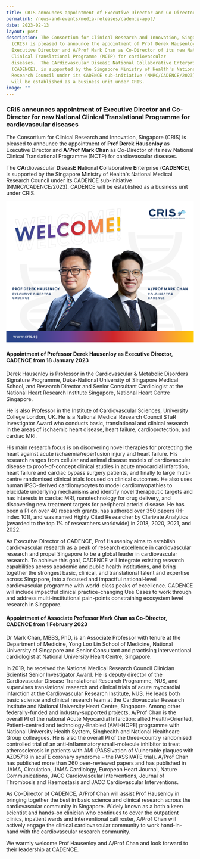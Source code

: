```yaml
---
title: CRIS announces appointment of Executive Director and Co Director for CADENCE
permalink: /news-and-events/media-releases/cadence-appt/
date: 2023-02-13
layout: post
description: The Consortium for Clinical Research and Innovation, Singapore
  (CRIS) is pleased to announce the appointment of Prof Derek Hausenloy as
  Executive Director and A/Prof Mark Chan as Co-Director of its new National
  Clinical Translational Programme (NCTP) for cardiovascular
  diseases.  The CArdiovascular DiseasE National Collaborative Enterprise
  (CADENCE), is supported by the Singapore Ministry of Health's National Medical
  Research Council under its CADENCE sub-initiative (NMRC/CADENCE/2023). CADENCE
  will be established as a business unit under CRIS.
image: ""
---
```


### **CRIS announces appointment of Executive Director and Co-Director for new National Clinical Translational Programme for cardiovascular diseases**

The Consortium for Clinical Research and Innovation, Singapore (CRIS) is pleased to announce the appointment of **Prof Derek Hausenloy** as Executive Director and **A/Prof Mark Chan** as Co-Director of its new National Clinical Translational Programme (NCTP) for cardiovascular diseases.

The **CA**rdiovascular **D**iseas**E** **N**ational **C**ollaborative **E**nterprise (**CADENCE**), is supported by the Singapore Ministry of Health's National Medical Research Council under its CADENCE sub-initiative (NMRC/CADENCE/2023). CADENCE will be established as a business unit under CRIS.

![CRIS welcomes Prof Derek Hausenloy and A/Prof Mark Chan to CADENCE](/images/Resources_Media/2023/230213_CADENCE/CADENCE_welcome.png)

#### **Appointment of Professor Derek Hausenloy as Executive Director, CADENCE from 18 January 2023**

Derek Hausenloy is Professor in the Cardiovascular & Metabolic Disorders Signature Programme, Duke-National University of Singapore Medical School, and Research Director and Senior Consultant Cardiologist at the National Heart Research Institute Singapore, National Heart Centre Singapore.

He is also Professor in the Institute of Cardiovascular Sciences, University College London, UK. He is a National Medical Research Council STaR Investigator Award who conducts basic, translational and clinical research in the areas of ischaemic heart disease, heart failure, cardioprotection, and cardiac MRI.

His main research focus is on discovering novel therapies for protecting the heart against acute ischaemia/reperfusion injury and heart failure. His research ranges from cellular and animal disease models of cardiovascular disease to proof-of-concept clinical studies in acute myocardial infarction, heart failure and cardiac bypass surgery patients, and finally to large multi-centre randomised clinical trials focused on clinical outcomes. He also uses human iPSC-derived cardiomyocytes to model cardiomyopathies to elucidate underlying mechanisms and identify novel therapeutic targets and has interests in cardiac MRI, nanotechnology for drug delivery, and discovering new treatment targets for peripheral arterial disease. He has been a PI on over 40 research grants, has authored over 350 papers (H-index 101), and was named Highly Cited Researcher by Clarivate Analytics (awarded to the top 1% of researchers worldwide) in 2018, 2020, 2021, and 2022.

As Executive Director of CADENCE, Prof Hausenloy aims to establish cardiovascular research as a peak of research excellence in cardiovascular research and propel Singapore to be a global leader in cardiovascular research. To achieve this goal, CADENCE will integrate existing research capabilities across academic and public health institutions, and bring together the strongest basic, clinical, and translational talent and expertise across Singapore, into a focused and impactful national-level cardiovascular programme with world-class peaks of excellence. CADENCE will include impactful clinical practice-changing Use Cases to work through and address multi-institutional pain-points constraining ecosystem level research in Singapore.

#### **Appointment of Associate Professor Mark Chan as Co-Director, CADENCE from 1 February 2023**

Dr Mark Chan, MBBS, PhD, is an Associate Professor with tenure at the Department of Medicine, Yong Loo Lin School of Medicine, National University of Singapore and Senior Consultant and practising interventional cardiologist at National University Heart Centre, Singapore.

In 2019, he received the National Medical Research Council Clinician Scientist Senior Investigator Award. He is deputy director of the Cardiovascular Disease Translational Research Programme, NUS, and supervises translational research and clinical trials of acute myocardial infarction at the Cardiovascular Research Institute, NUS. He leads both basic science and clinical research team at the Cardiovascular Research Institute and National University Heart Centre, Singapore. Among other federally-funded and industry-supported projects, A/Prof Chan is the overall PI of the national Acute Myocardial Infarction: allied Health-Oriented, Patient-centred and technology-Enabled (AMI-HOPE) programme with National University Health System, Singhealth and National Healthcare Group colleagues. He is also the overall PI of the three-country randomised controlled trial of an anti-inflammatory small-molecule inhibitor to treat atherosclerosis in patients with AMI (PASSIvation of Vulnerable plaques with AZD5718 in acuTE coronary syndrome – the PASSIVATE trial). A/Prof Chan has published more than 260 peer-reviewed papers and has published in JAMA, Circulation, JAMA Cardiology, European Heart Journal, Nature Communications, JACC Cardiovascular Interventions, Journal of Thrombosis and Haemostasis and JACC Cardiovascular Interventions.

As Co-Director of CADENCE, A/Prof Chan will assist Prof Hausenloy in bringing together the best in basic science and clinical research across the cardiovascular community in Singapore. Widely known as a both a keen scientist and hands-on clinician who continues to cover the outpatient clinics, inpatient wards and interventional call roster, A/Prof Chan will actively engage the clinical cardiovascular community to work hand-in-hand with the cardiovascular research community.

We warmly welcome Prof Hausenloy and A/Prof Chan and look forward to their leadership at CADENCE.